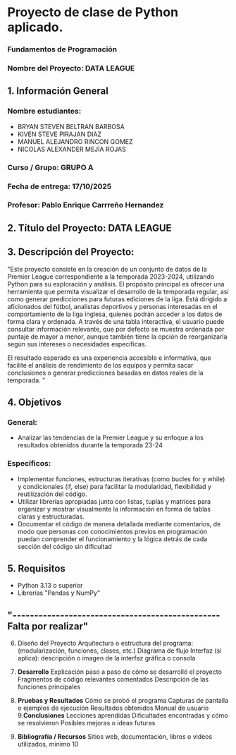 # Proyecto de clase de Python aplicado.
### Fundamentos de Programación

### Nombre del Proyecto: **DATA LEAGUE**
## 1. Información General
### Nombre estudiantes:
- BRYAN STEVEN BELTRAN BARBOSA
- KIVEN STEVE PIRAJAN DIAZ
- MANUEL ALEJANDRO RINCON GOMEZ
- NICOLAS ALEXANDER MEJÍA ROJAS
### Curso / Grupo: GRUPO A
### Fecha de entrega: 17/10/2025
### Profesor: Pablo Enrique Carrreño Hernandez
## 2. Título del Proyecto: **DATA LEAGUE** 
## 3. Descripción del Proyecto: 
"Este proyecto consiste en la creación de un conjunto de datos de la Premier League correspondiente a la temporada 2023-2024, utilizando Python para su exploración y análisis. El propósito principal es ofrecer una herramienta que permita visualizar el desarrollo de la temporada regular, así como generar predicciones para futuras ediciones de la liga.
Está dirigido a aficionados del fútbol, analistas deportivos y personas interesadas en el comportamiento de la liga inglesa, quienes podrán acceder a los datos de forma clara y ordenada. A través de una tabla interactiva, el usuario puede consultar información relevante, que por defecto se muestra ordenada por puntaje de mayor a menor, aunque también tiene la opción de reorganizarla según sus intereses o necesidades específicas.

El resultado esperado es una experiencia accesible e informativa, que facilite el análisis de rendimiento de los equipos y permita sacar conclusiones o generar predicciones basadas en datos reales de la temporada.
"
## 4. Objetivos
### **General**:
- Analizar las tendencias de la Premier League y su enfoque a los resultados obtenidos durante la temporada 23-24
### **Específicos**:
- Implementar funciones, estructuras iterativas (como bucles for y while) y condicionales (if, else) para facilitar la modularidad, flexibilidad y reutilización del código.
- Utilizar librerías apropiadas junto con listas, tuplas y matrices para organizar y mostrar visualmente la información en forma de tablas claras y estructuradas.
- Documentar el código de manera detallada mediante comentarios, de modo que personas con conocimientos previos en programación puedan comprender el funcionamiento y la lógica detrás de cada sección del código sin dificultad
## 5. **Requisitos**
- Python 3.13 o superior
- Librerias "Pandas y NumPy"
## "------------------------------------------------ Falta por realizar"
6. Diseño del Proyecto
Arquitectura o estructura del programa: (modularización, funciones, clases, etc.)
Diagrama de flujo 
Interfaz (si aplica): descripción o imagen de la interfaz gráfica o consola

7. **Desarrollo**
Explicación paso a paso de cómo se desarrolló el proyecto
Fragmentos de código relevantes comentados
Descripción de las funciones principales
8. **Pruebas y Resultados**
Cómo se probó el programa
Capturas de pantalla o ejemplos de ejecución
Resultados obtenidos
Manual de usuario
9.**Conclusiones**
Lecciones aprendidas
Dificultades encontradas y cómo se resolvieron
Posibles mejoras o ideas futuras
10. **Bibliografía / Recursos**
Sitios web, documentación, libros o videos utilizados, mínimo 10
